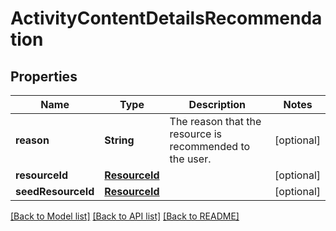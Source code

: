 # ActivityContentDetailsRecommendation

## Properties
Name | Type | Description | Notes
------------ | ------------- | ------------- | -------------
**reason** | **String** | The reason that the resource is recommended to the user. | [optional] 
**resourceId** | [**ResourceId**](ResourceId.md) |  | [optional] 
**seedResourceId** | [**ResourceId**](ResourceId.md) |  | [optional] 

[[Back to Model list]](../README.md#documentation-for-models) [[Back to API list]](../README.md#documentation-for-api-endpoints) [[Back to README]](../README.md)


